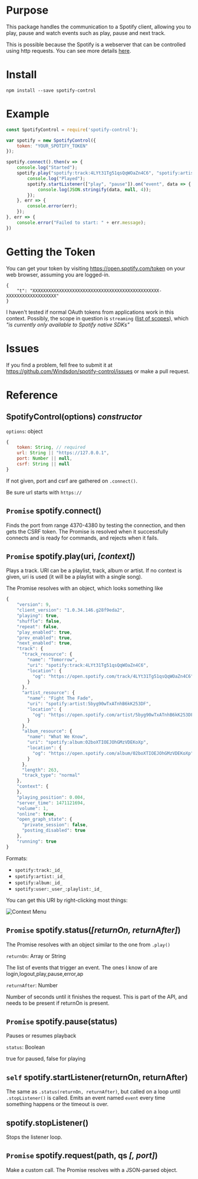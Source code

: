 # Purpose
This package handles the communication to a Spotify client, allowing you to play,
pause and watch events such as play, pause and next track.

This is possible because the Spotify is a webserver that can be controlled using
http requests. You can see more details [here](https://medium.com/@bengreenier/hijacking-spotify-web-control-5014b0a1a360#.2iwgihgsz).

# Install
```
npm install --save spotify-control
```
# Example

```javascript
const SpotifyControl = require('spotify-control');

var spotify = new SpotifyControl({
    token: "YOUR_SPOTIFY_TOKEN"
});

spotify.connect().then(v => {
    console.log("Started");
    spotify.play("spotify:track:4LYt31Tg51qsQqWOaZn4C6", "spotify:artist:5byg90wTxATnhB6kK253DF").then(v => {
        console.log("Played");
        spotify.startListener(["play", "pause"]).on("event", data => {
            console.log(JSON.stringify(data, null, 4));
        });
    }, err => {
        console.error(err);
    });
}, err => {
    console.error("Failed to start: " + err.message);
})
```

# Getting the Token
You can get your token by visiting https://open.spotify.com/token on your web browser,
assuming you are logged-in.

```
{
    "t": "XXXXXXXXXXXXXXXXXXXXXXXXXXXXXXXXXXXXXXXXXXXXXXXX-XXXXXXXXXXXXXXXXXXX"
}
```

I haven't tested if normal OAuth tokens from applications work in this context.
Possibly, the scope in question is `streaming`
([list of scopes](https://developer.spotify.com/web-api/using-scopes/#list-of-scopes)), which
_"is currently only available to Spotify native SDKs"_

# Issues
If you find a problem, fell free to submit it at https://github.com/Windsdon/spotify-control/issues
or make a pull request.

# Reference

## **SpotifyControl(options)** _constructor_
`options`: object
```javascript
{
    token: String, // required
    url: String || "https://127.0.0.1",
    port: Number || null,
    csrf: String || null
}
```

If not given, port and csrf are gathered on `.connect()`.

Be sure url starts with `https://`

## `Promise` **spotify.connect()**
Finds the port from range 4370-4380 by testing the connection, and then
gets the CSRF token. The Promise is resolved when it successfully connects
and is ready for commands, and rejects when it fails.

## `Promise` **spotify.play(uri, _[context]_)**
Plays a track. URI can be a playlist, track, album or artist.
If no context is given, uri is used (it will be a playlist with a single song).

The Promise resolves with an object, which looks something like
```javascript
{
    "version": 9,
    "client_version": "1.0.34.146.g28f9eda2",
    "playing": true,
    "shuffle": false,
    "repeat": false,
    "play_enabled": true,
    "prev_enabled": true,
    "next_enabled": true,
    "track": {
      "track_resource": {
        "name": "Tomorrow",
        "uri": "spotify:track:4LYt31Tg51qsQqWOaZn4C6",
        "location": {
          "og": "https://open.spotify.com/track/4LYt31Tg51qsQqWOaZn4C6"
        }
      },
      "artist_resource": {
        "name": "Fight The Fade",
        "uri": "spotify:artist:5byg90wTxATnhB6kK253DF",
        "location": {
          "og": "https://open.spotify.com/artist/5byg90wTxATnhB6kK253DF"
        }
      },
      "album_resource": {
        "name": "What We Know",
        "uri": "spotify:album:02boXTIOEJOhGMzVDEKoXp",
        "location": {
          "og": "https://open.spotify.com/album/02boXTIOEJOhGMzVDEKoXp"
        }
      },
      "length": 263,
      "track_type": "normal"
    },
    "context": {
    },
    "playing_position": 0.004,
    "server_time": 1471121694,
    "volume": 1,
    "online": true,
    "open_graph_state": {
      "private_session": false,
      "posting_disabled": true
    },
    "running": true
}
```

Formats:
* `spotify:track:_id_`
* `spotify:artist:_id_`
* `spotify:album:_id_`
* `spotify:user:_user_:playlist:_id_`

You can get this URI by right-clicking most things:

![Context Menu](http://i.imgur.com/kFIcVXl.png)

## `Promise` **spotify.status(_[returnOn, returnAfter]_)**

The Promise resolves with an object similar to the one from `.play()`

`returnOn`: Array or String

The list of events that trigger an event. The ones I know of are login,logout,play,pause,error,ap

`returnAfter`: Number

Number of seconds until it finishes the request. This is part of the
API, and needs to be present if returnOn is present.

## `Promise` **spotify.pause(status)**

Pauses or resumes playback

`status`: Boolean

true for paused, false for playing

## `self` **spotify.startListener(returnOn, returnAfter)**

The same as `.status(returnOn, returnAfter)`, but called on a loop
until `.stopListener()` is called. Emits an event named `event` every time
something happens or the timeout is over.

## **spotify.stopListener()**

Stops the listener loop.

## `Promise` **spotify.request(path, qs _[, port]_)**

Make a custom call. The Promise resolves with a JSON-parsed object.
